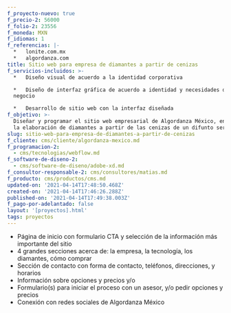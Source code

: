 ```yaml
---
f_proyecto-nuevo: true
f_precio-2: 56000
f_folio-2: 23556
f_moneda: MXN
f_idiomas: 1
f_referencias: |-
  *   lonite.com.mx
  *   algordanza.com
title: Sitio web para empresa de diamantes a partir de cenizas
f_servicios-incluidos: >-
  *   Diseño visual de acuerdo a la identidad corporativa

  *   Diseño de interfaz gráfica de acuerdo a identidad y necesidades del
  negocio

  *   Desarrollo de sitio web con la interfaz diseñada
f_objetivo: >-
  Diseñar y programar el sitio web empresarial de Algordanza México, enfocado a
  la elaboración de diamantes a partir de las cenizas de un difunto ser querido.
slug: sitio-web-para-empresa-de-diamantes-a-partir-de-cenizas
f_cliente: cms/cliente/algordanza-mexico.md
f_programacion-2:
  - cms/tecnologias/webflow.md
f_software-de-diseno-2:
  - cms/software-de-diseno/adobe-xd.md
f_consultor-responsable-2: cms/consultores/matias.md
f_producto: cms/productos/cms.md
updated-on: '2021-04-14T17:48:50.468Z'
created-on: '2021-04-14T17:46:26.288Z'
published-on: '2021-04-14T17:49:38.003Z'
f_pago-por-adelantado: false
layout: '[proyectos].html'
tags: proyectos
---
```


*   Página de inicio con formulario CTA y selección de la información más importante del sitio
*   4 grandes secciones acerca de: la empresa, la tecnología, los diamantes, cómo comprar
*   Sección de contacto con forma de contacto, teléfonos, direcciones, y horarios
*   Información sobre opciones y precios y/o
*   Formulario(s) para iniciar el proceso con un asesor, y/o pedir opciones y precios
*   Conexión con redes sociales de Algordanza México
